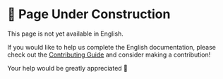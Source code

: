 # 🚧 Page Under Construction

This page is not yet available in English.

If you would like to help us complete the English documentation, please check out the [Contributing Guide](../../contribute.md) and consider making a contribution!

Your help would be greatly appreciated 💖

